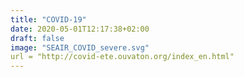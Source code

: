 ```yaml
---
title: "COVID-19"
date: 2020-05-01T12:17:38+02:00
draft: false
image: "SEAIR_COVID_severe.svg"
url = "http://covid-ete.ouvaton.org/index_en.html"
---
```


